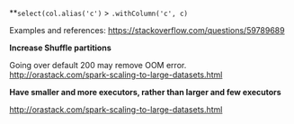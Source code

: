 **`select(col.alias('c')` > `.withColumn('c', c)`

Examples and references: https://stackoverflow.com/questions/59789689

**Increase Shuffle partitions**

Going over default 200 may remove OOM error.  
http://orastack.com/spark-scaling-to-large-datasets.html

**Have smaller and more executors, rather than larger and few executors**

http://orastack.com/spark-scaling-to-large-datasets.html



